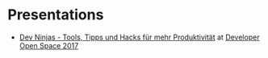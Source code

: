 # Presentations

- [Dev Ninjas - Tools, Tipps und Hacks für mehr Produktivität](2017-10-14-dev-ninja-tooling/handout.md) at [Developer Open Space 2017](https://devopenspace.de/)
